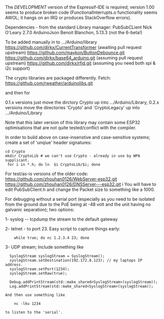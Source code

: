 The *DEVELOPMENT* version of the Espressif-IDE is required; version 1.00
	seems to produce broken code (FunctionalInterrupts.o functionality
	seems AWOL; it hangs on an IRQ or produces StackOverflow errors).

Dependencies - from the standard Library manager:
	PubSubCLient Nick O'Leary 2.7.0
	ArduinoJson Benoit Blanchon, 5.13.3 (not the 6-beta!)

To be added manually in to .../Arduino/library
	https://github.com/dirkx/CurrentTransformer 	(awaiting pull request upstream)
	https://github.com/maykon/ButtonDebounce.git
	https://github.com/dirkx/base64_arduino.git	(assuming pull request upstream)
	https://github.com/dirkx/rfid.git (assuming you need both spi & i2c support)

The crypto libraries are packaged differently. Fetch:
	https://github.com/rweather/arduinolibs.git 

and then  for
	
0.1.x versions
	just move the dirctory Crypto up into .../Arduino/Library,
0.2.x versions
	move the directories  'Crypto' and `CryptoLegacy' up into .../Arduino/Library

Note that this later version of this library may contain some ESP32 optimisations that
are not quite tested/conflict with the compiler.

In order to build above on case-insenstive and case-sensitive systems; create a set
of 'unqiue' header signatures:

	cd Crypto
	mkdir CryptoLib	# we can't use Crypto - already in use by WPA supplicant.
	 for i in *.h; do ln  $i CryptoLib/$i; done

For test/as-is versions of the older code:
	https://github.com/zhouhan0126/WebServer-esp32.git
	https://github.com/zhouhan0126/DNSServer---esp32.git
i
You will have to edit PubSubClient.h and change the Packet size to something like a  1000.

For debugging without a serial port (especially as you need to be isolated from the ground due to the PoE being at -48 volt and the unit having no galvanic separation); two options:

1-	syslog -- tcpdump the stream to the default gateway

2-	telnet - to port 23. Easy script to capture things early:

		while true; do nc 1.2.3.4 23; done

3-	UDP stream; Include something like

	  SyslogStream syslogStream = SyslogStream();
	  syslogStream.setDestination(192.172.8.123); // my laptops IP address.
	  syslogStream.setPort(1234);
	  syslogStream.setRaw(true);

	  Debug.addPrintStream(std::make_shared<SyslogStream>(syslogStream));
	  Log.addPrintStream(std::make_shared<SyslogStream>(syslogStream));

	And then use something like

		nc -lku 1234

	to listen to the 'serial'. 

